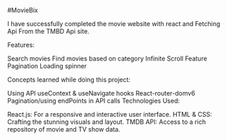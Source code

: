#MovieBix

I have successfully completed the movie website with react and Fetching Api From the TMBD Api site.

Features:

  Search movies
  Find movies based on category
  Infinite Scroll Feature
  Pagination
  Loading spinner
  
Concepts learned while doing this project:

Using API
useContext & useNavigate hooks
React-router-domv6
Pagination/using endPoints in API calls
Technologies Used:

React.js: For a responsive and interactive user interface.
HTML & CSS: Crafting the stunning visuals and layout.
TMDB API: Access to a rich repository of movie and TV show data.
